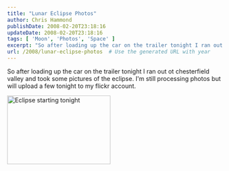 ```yaml
---
title: "Lunar Eclipse Photos"
author: Chris Hammond
publishDate: 2008-02-20T23:18:16
updateDate: 2008-02-20T23:18:16
tags: [ 'Moon', 'Photos', 'Space' ]
excerpt: "So after loading up the car on the trailer tonight I ran out ot chesterfield valley and took some pictures of the eclipse. I'm still processing photos but will upload a few tonight to my flickr account.    "
url: /2008/lunar-eclipse-photos  # Use the generated URL with year
---
```

<p>So after loading up the car on the trailer tonight I ran out ot chesterfield valley and took some pictures of the eclipse. I'm still processing photos but will upload a few tonight to my flickr account.</p> <p><span class="photo_container pc_m"><a title="Eclipse starting tonight" href="https://www.flickr.com/photos/chammond/2280368851/"><img class="pc_img" height="160" alt="Eclipse starting tonight" src="https://farm3.static.flickr.com/2221/2280368851_e6d3f82593_m.jpg" width="240" /></a></span>&#160;</p>
